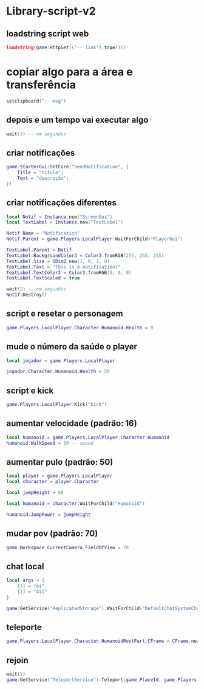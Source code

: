 # Library-script-v2

## loadstring script web
```lua
loadstring(game:HttpGet(('-- link'),true))()
```

# copiar algo para a área e transferência
```lua
setclipboard("-- msg")
```

## depois e um tempo vai executar algo
```lua
wait(3) -- em segundos
```

## criar notificações
```lua
game.StarterGui:SetCore("SendNotification", {
    Title = "título";
    Text = "descrição";
})
```


## criar notificações diferentes
```lua
local Notif = Instance.new("ScreenGui") 
local TextLabel = Instance.new("TextLabel") 

Notif.Name = "Notification" 
Notif.Parent = game.Players.LocalPlayer:WaitForChild("PlayerGui") 

TextLabel.Parent = Notif 
TextLabel.BackgroundColor3 = Color3.fromRGB(255, 255, 255) 
TextLabel.Size = UDim2.new(1, 0, 1, 0) 
TextLabel.Text = "This is a notification!" 
TextLabel.TextColor3 = Color3.fromRGB(0, 0, 0) 
TextLabel.TextScaled = true 

wait(2) -- em segundos
Notif:Destroy()
```


## script e resetar o personagem
```lua
game.Players.LocalPlayer.Character.Humanoid.Health = 0
```

## mude o número da saúde o player
```lua
local jogador = game.Players.LocalPlayer

jogador.Character.Humanoid.Health = 50
```

## script e kick
```lua
game.Players.LocalPlayer:Kick("kick")
```


## aumentar velocidade (padrão: 16)
```lua
local humanoid = game.Players.LocalPlayer.Character.Humanoid
humanoid.WalkSpeed = 50 -- speed
```

## aumentar pulo (padrão: 50)
```lua
local player = game.Players.LocalPlayer
local character = player.Character

local jumpHeight = 50

local humanoid = character:WaitForChild("Humanoid")

humanoid.JumpPower = jumpHeight
```

## mudar pov (padrão: 70)
```lua
game.Workspace.CurrentCamera.FieldOfView = 70
```

## chat local
```lua
local args = {
    [1] = "oi",
    [2] = "All"
}

game:GetService("ReplicatedStorage"):WaitForChild("DefaultChatSystemChatEvents"):WaitForChild("SayMessageRequest"):FireServer(unpack(args))
```

## teleporte
```lua
game.Players.LocalPlayer.Character.HumanoidRootPart.CFrame = CFrame.new(-- posição)
```

## rejoin
```lua
wait(1)	
game:GetService("TeleportService"):Teleport(game.PlaceId, game.Players.LocalPlayer)
```


